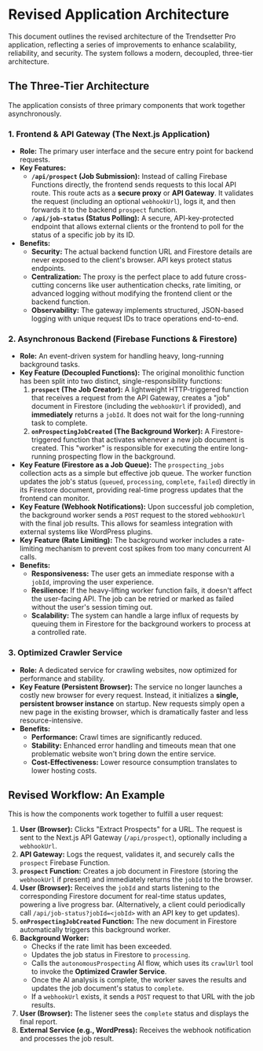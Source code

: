 # Revised Application Architecture

This document outlines the revised architecture of the Trendsetter Pro application, reflecting a series of improvements to enhance scalability, reliability, and security. The system follows a modern, decoupled, three-tier architecture.

## The Three-Tier Architecture

The application consists of three primary components that work together asynchronously.

### 1. Frontend & API Gateway (The Next.js Application)

-   **Role:** The primary user interface and the secure entry point for backend requests.
-   **Key Features:**
    -   **`/api/prospect` (Job Submission):** Instead of calling Firebase Functions directly, the frontend sends requests to this local API route. This route acts as a **secure proxy** or **API Gateway**. It validates the request (including an optional `webhookUrl`), logs it, and then forwards it to the backend `prospect` function.
    -   **`/api/job-status` (Status Polling):** A secure, API-key-protected endpoint that allows external clients or the frontend to poll for the status of a specific job by its ID.
-   **Benefits:**
    -   **Security:** The actual backend function URL and Firestore details are never exposed to the client's browser. API keys protect status endpoints.
    -   **Centralization:** The proxy is the perfect place to add future cross-cutting concerns like user authentication checks, rate limiting, or advanced logging without modifying the frontend client or the backend function.
    -   **Observability:** The gateway implements structured, JSON-based logging with unique request IDs to trace operations end-to-end.

### 2. Asynchronous Backend (Firebase Functions & Firestore)

-   **Role:** An event-driven system for handling heavy, long-running background tasks.
-   **Key Feature (Decoupled Functions):** The original monolithic function has been split into two distinct, single-responsibility functions:
    1.  **`prospect` (The Job Creator):** A lightweight HTTP-triggered function that receives a request from the API Gateway, creates a "job" document in Firestore (including the `webhookUrl` if provided), and **immediately** returns a `jobId`. It does not wait for the long-running task to complete.
    2.  **`onProspectingJobCreated` (The Background Worker):** A Firestore-triggered function that activates whenever a new job document is created. This "worker" is responsible for executing the entire long-running prospecting flow in the background.
-   **Key Feature (Firestore as a Job Queue):** The `prospecting_jobs` collection acts as a simple but effective job queue. The worker function updates the job's status (`queued`, `processing`, `complete`, `failed`) directly in its Firestore document, providing real-time progress updates that the frontend can monitor.
-   **Key Feature (Webhook Notifications):** Upon successful job completion, the background worker sends a `POST` request to the stored `webhookUrl` with the final job results. This allows for seamless integration with external systems like WordPress plugins.
-   **Key Feature (Rate Limiting):** The background worker includes a rate-limiting mechanism to prevent cost spikes from too many concurrent AI calls.
-   **Benefits:**
    -   **Responsiveness:** The user gets an immediate response with a `jobId`, improving the user experience.
    -   **Resilience:** If the heavy-lifting worker function fails, it doesn't affect the user-facing API. The job can be retried or marked as failed without the user's session timing out.
    -   **Scalability:** The system can handle a large influx of requests by queuing them in Firestore for the background workers to process at a controlled rate.

### 3. Optimized Crawler Service

-   **Role:** A dedicated service for crawling websites, now optimized for performance and stability.
-   **Key Feature (Persistent Browser):** The service no longer launches a costly new browser for every request. Instead, it initializes a **single, persistent browser instance** on startup. New requests simply open a new page in the existing browser, which is dramatically faster and less resource-intensive.
-   **Benefits:**
    -   **Performance:** Crawl times are significantly reduced.
    -   **Stability:** Enhanced error handling and timeouts mean that one problematic website won't bring down the entire service.
    -   **Cost-Effectiveness:** Lower resource consumption translates to lower hosting costs.

## Revised Workflow: An Example

This is how the components work together to fulfill a user request:

1.  **User (Browser):** Clicks "Extract Prospects" for a URL. The request is sent to the Next.js API Gateway (`/api/prospect`), optionally including a `webhookUrl`.
2.  **API Gateway:** Logs the request, validates it, and securely calls the `prospect` Firebase Function.
3.  **`prospect` Function:** Creates a job document in Firestore (storing the `webhookUrl` if present) and immediately returns the `jobId` to the browser.
4.  **User (Browser):** Receives the `jobId` and starts listening to the corresponding Firestore document for real-time status updates, powering a live progress bar. (Alternatively, a client could periodically call `/api/job-status?jobId=<jobId>` with an API key to get updates).
5.  **`onProspectingJobCreated` Function:** The new document in Firestore automatically triggers this background worker.
6.  **Background Worker:**
    *   Checks if the rate limit has been exceeded.
    *   Updates the job status in Firestore to `processing`.
    *   Calls the `autonomousProspecting` AI flow, which uses its `crawlUrl` tool to invoke the **Optimized Crawler Service**.
    *   Once the AI analysis is complete, the worker saves the results and updates the job document's status to `complete`.
    *   If a `webhookUrl` exists, it sends a `POST` request to that URL with the job results.
7.  **User (Browser):** The listener sees the `complete` status and displays the final report.
8.  **External Service (e.g., WordPress):** Receives the webhook notification and processes the job result.
